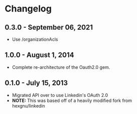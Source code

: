 # Changelog

## 0.3.0 - September 06, 2021
* Use /organizationAcls
## 1.0.0 - August 1, 2014
* Complete re-architecture of the Oauth2.0 gem.

## 0.1.0 - July 15, 2013

* Migrated API over to use Linkedin's OAuth 2.0
* **NOTE:** This was based off of a heavily modified fork from hexgnu/linkedin
